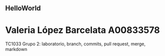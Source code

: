 ## HelloWorld
# Valeria López Barcelata A00833578
TC1033 Grupo 2: laboratorio, branch, commits, pull request, merge, markdown
